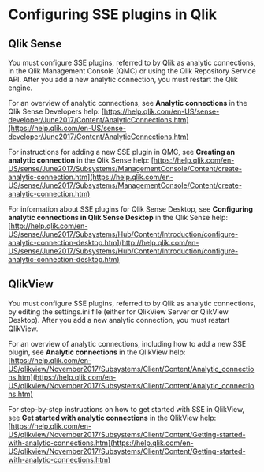 # Configuring SSE plugins in Qlik

## Qlik Sense
You must configure SSE plugins, referred to by Qlik as analytic connections, in the Qlik Management Console (QMC) or using the Qlik Repository Service API. After you add a new analytic connection, you must restart the Qlik engine. 

For an overview of analytic connections, see __Analytic connections__ in the Qlik Sense Developers help:
[https://help.qlik.com/en-US/sense-developer/June2017/Content/AnalyticConnections.htm](https://help.qlik.com/en-US/sense-developer/June2017/Content/AnalyticConnections.htm)

For instructions for adding a new SSE plugin in QMC, see __Creating an analytic connection__ in the Qlik Sense help: 
[https://help.qlik.com/en-US/sense/June2017/Subsystems/ManagementConsole/Content/create-analytic-connection.htm](https://help.qlik.com/en-US/sense/June2017/Subsystems/ManagementConsole/Content/create-analytic-connection.htm)

For information about SSE plugins for Qlik Sense Desktop, see __Configuring analytic connections in Qlik Sense Desktop__ in the Qlik Sense help:
[http://help.qlik.com/en-US/sense/June2017/Subsystems/Hub/Content/Introduction/configure-analytic-connection-desktop.htm](http://help.qlik.com/en-US/sense/June2017/Subsystems/Hub/Content/Introduction/configure-analytic-connection-desktop.htm)

## QlikView

You must configure SSE plugins, referred to by Qlik as analytic connections, by editing the settings.ini file (either for QlikView Server or QlikView Desktop). After you add a new analytic connection, you must restart QlikView.

For an overview of analytic connections, including how to add a new SSE plugin, see __Analytic connections__ in the QlikView help:
[https://help.qlik.com/en-US/qlikview/November2017/Subsystems/Client/Content/Analytic_connections.htm](https://help.qlik.com/en-US/qlikview/November2017/Subsystems/Client/Content/Analytic_connections.htm)

For step-by-step instructions on how to get started with SSE in QlikView, see __Get started with analytic connections__ in the QlikView help:
[https://help.qlik.com/en-US/qlikview/November2017/Subsystems/Client/Content/Getting-started-with-analytic-connections.htm](https://help.qlik.com/en-US/qlikview/November2017/Subsystems/Client/Content/Getting-started-with-analytic-connections.htm)

